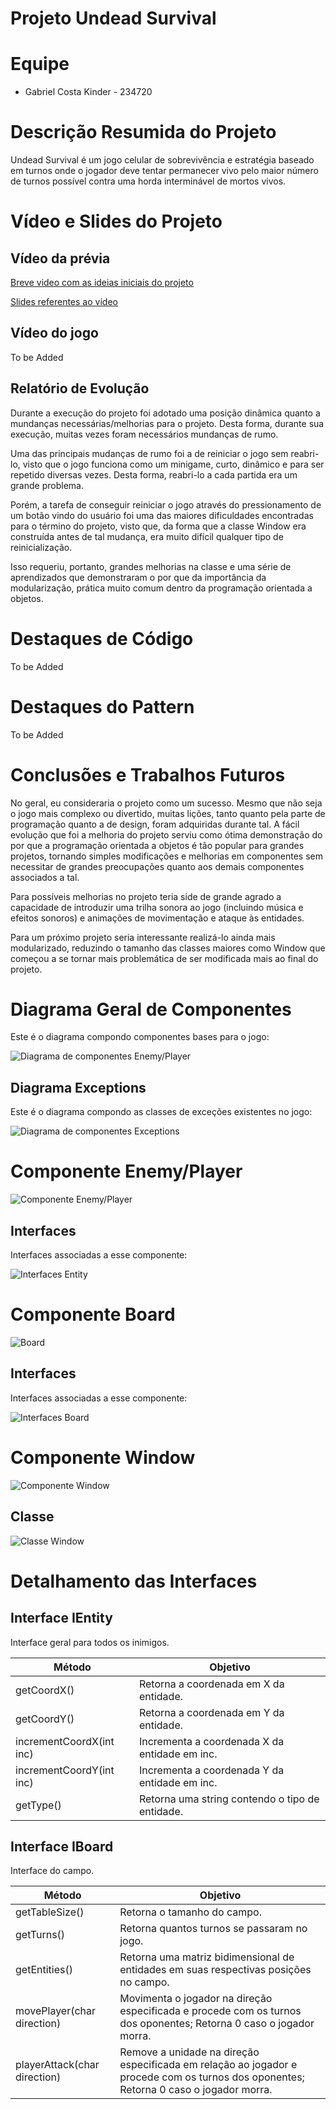 # Projeto Undead Survival

# Equipe
* Gabriel Costa Kinder - 234720

# Descrição Resumida do Projeto
Undead Survival é um jogo celular de sobrevivência e estratégia baseado em turnos onde o jogador deve tentar permanecer vivo pelo maior número de turnos possível contra uma horda interminável de mortos vivos.

# Vídeo e Slides do Projeto

## Vídeo da prévia

[Breve video com as ideias iniciais do projeto](https://drive.google.com/open?id=14vn7SfmNX47Of_C4Yxt0i782d_3f-4OM)

[Slides referentes ao vídeo](https://drive.google.com/open?id=1IdngQ_egM3FmIH6DUdBX8-OqHsMU-bQJ)

## Vídeo do jogo

To be Added

## Relatório de Evolução

Durante a execução do projeto foi adotado uma posição dinâmica quanto a mundanças necessárias/melhorias para o projeto. Desta forma, durante sua execução, muitas vezes foram necessários mundanças de rumo.

Uma das principais mudanças de rumo foi a de reiniciar o jogo sem reabri-lo, visto que o jogo funciona como um minigame, curto, dinâmico e para ser repetido diversas vezes. Desta forma, reabri-lo a cada partida era um grande problema.

Porém, a tarefa de conseguir reiniciar o jogo através do pressionamento de um botão vindo do usuário foi uma das maiores dificuldades encontradas para o término do projeto, visto que, da forma que a classe Window era construída antes de tal mudança, era muito difícil qualquer tipo de reinicialização.

Isso requeriu, portanto, grandes melhorias na classe e uma série de aprendizados que demonstraram o por que da importância da modularização, prática muito comum dentro da programação orientada a objetos.

# Destaques de Código

To be Added

# Destaques do Pattern

To be Added

# Conclusões e Trabalhos Futuros

No geral, eu consideraria o projeto como um sucesso. Mesmo que não seja o jogo mais complexo ou divertido, muitas lições, tanto quanto pela parte de programação quanto a de design, foram adquiridas durante tal. A fácil evolução que foi a melhoria do projeto serviu como ótima demonstração do por que a programação orientada a objetos é tão popular para grandes projetos, tornando simples modificações e melhorias em componentes sem necessitar de grandes preocupações quanto aos demais componentes associados a tal.

Para possíveis melhorias no projeto teria side de grande agrado a capacidade de introduzir uma trilha sonora ao jogo (incluindo música e efeitos sonoros) e animações de movimentação e ataque às entidades.

Para um próximo projeto seria interessante realizá-lo ainda mais modularizado, reduzindo o tamanho das classes maiores como Window que começou a se tornar mais problemática de ser modificada mais ao final do projeto.

# Diagrama Geral de Componentes

Este é o diagrama compondo componentes bases para o jogo:

![Diagrama de componentes Enemy/Player](EnemyPlayerCompF.png)

## Diagrama Exceptions

Este é o diagrama compondo as classes de exceções existentes no jogo:

![Diagrama de componentes Exceptions](ExceptionsComp.png)

# Componente Enemy/Player

![Componente Enemy/Player](EntityComp.png)

## Interfaces

Interfaces associadas a esse componente:

![Interfaces Entity](EntityInt.png)

# Componente Board

![Board](BoardCompF.png)

## Interfaces

Interfaces associadas a esse componente:

![Interfaces Board](BoardIntFinished.png)

# Componente Window

![Componente Window](WindowComp.png)

## Classe

![Classe Window](WindowClass.png)

# Detalhamento das Interfaces

## Interface IEntity
Interface geral para todos os inimigos.

Método | Objetivo
-------| --------
getCoordX() | Retorna a coordenada em X da entidade.
getCoordY() | Retorna a coordenada em Y da entidade.
incrementCoordX(int inc) | Incrementa a coordenada X da entidade em inc.
incrementCoordY(int inc) | Incrementa a coordenada Y da entidade em inc.
getType() | Retorna uma string contendo o tipo de entidade.

## Interface IBoard
Interface do campo.

Método | Objetivo
-------| --------
getTableSize() | Retorna o tamanho do campo.
getTurns() | Retorna quantos turnos se passaram no jogo.
getEntities() | Retorna uma matriz bidimensional de entidades em suas respectivas posições no campo.
movePlayer(char direction) | Movimenta o jogador na direção especificada e procede com os turnos dos oponentes; Retorna 0 caso o jogador morra.
playerAttack(char direction) | Remove a unidade na direção especificada em relação ao jogador e procede com os turnos dos oponentes; Retorna 0 caso o jogador morra.
